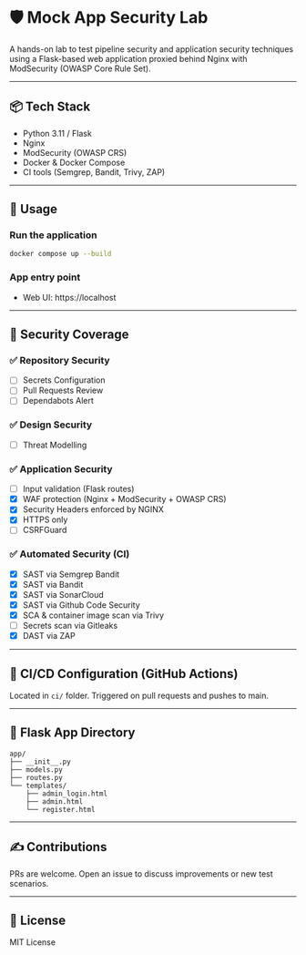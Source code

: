 # 🛡️ Mock App Security Lab

A hands-on lab to test pipeline security and application security techniques using a Flask-based web application proxied behind Nginx with ModSecurity (OWASP Core Rule Set).

---

## 📦 Tech Stack

- Python 3.11 / Flask
- Nginx
- ModSecurity (OWASP CRS)
- Docker & Docker Compose
- CI tools (Semgrep, Bandit, Trivy, ZAP)

---

## 🚀 Usage

### Run the application
```bash
docker compose up --build
```

### App entry point
- Web UI: https://localhost

---

## 🧪 Security Coverage

### ✅ Repository Security
- [ ] Secrets Configuration
- [ ] Pull Requests Review
- [ ] Dependabots Alert

### ✅ Design Security
- [ ] Threat Modelling

### ✅ Application Security
- [ ] Input validation (Flask routes)
- [x] WAF protection (Nginx + ModSecurity + OWASP CRS)
- [x] Security Headers enforced by NGINX
- [x] HTTPS only
- [ ] CSRFGuard

### ✅ Automated Security (CI)
- [x] SAST via Semgrep Bandit
- [x] SAST via Bandit
- [x] SAST via SonarCloud
- [x] SAST via Github Code Security
- [x] SCA & container image scan via Trivy
- [ ] Secrets scan via Gitleaks
- [x] DAST via ZAP
---

## 🧰 CI/CD Configuration (GitHub Actions)

Located in `ci/` folder. Triggered on pull requests and pushes to main.

---

## 🐍 Flask App Directory
```
app/
├── __init__.py
├── models.py
├── routes.py
└── templates/
    ├── admin_login.html
    ├── admin.html
    └── register.html
```
---

## ✍️ Contributions
PRs are welcome. Open an issue to discuss improvements or new test scenarios.

---

## 📜 License
MIT License
